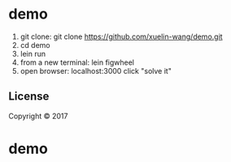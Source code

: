 # demo
1. git clone:
    git clone https://github.com/xuelin-wang/demo.git
2. cd demo
3. lein run 
4. from a new terminal:
   lein figwheel
5. open browser:
   localhost:3000
   click "solve it"

## License

Copyright © 2017
# demo
